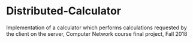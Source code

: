 # Distributed-Calculator
Implementation of a calculator which performs calculations requested by the client on the server, Computer Network course final project, Fall 2018
